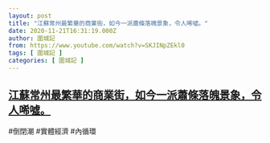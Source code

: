 ```yaml
---
layout: post
title: "江蘇常州最繁華的商業街，如今一派蕭條落魄景象，令人唏噓。"
date: 2020-11-21T16:31:19.000Z
author: 圍城記
from: https://www.youtube.com/watch?v=SKJINpZEkl0
tags: [ 圍城記 ]
categories: [ 圍城記 ]
---
```

<!--1605976279000-->
[江蘇常州最繁華的商業街，如今一派蕭條落魄景象，令人唏噓。](https://www.youtube.com/watch?v=SKJINpZEkl0)
------

<div>
#倒閉潮 #實體經濟 #內循環
</div>
